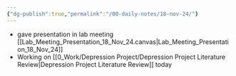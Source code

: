 ```yaml
---
{"dg-publish":true,"permalink":"/00-daily-notes/18-nov-24/"}
---
```


- gave presentation in lab meeting [[Lab_Meeting_Presentation_18_Nov_24.canvas|Lab_Meeting_Presentation_18_Nov_24]]
- Working on [[0_Work/Depression Project/Depression Project Literature Review\|Depression Project Literature Review]] today
